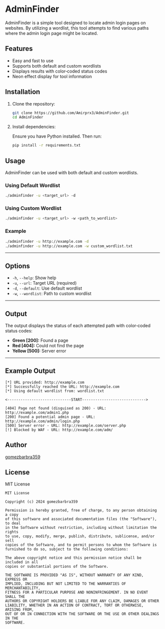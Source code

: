 # AdminFinder

AdminFinder is a simple tool designed to locate admin login pages on websites. By utilizing a wordlist, this tool attempts to find various paths where the admin login page might be located.

## Features

- Easy and fast to use  
- Supports both default and custom wordlists  
- Displays results with color‑coded status codes  
- Neon effect display for tool information

## Installation

1. Clone the repository:

   ```bash
   git clone https://github.com/Amirprx3/AdminFinder.git
   cd AdminFinder
   ```

2. Install dependencies:

   Ensure you have Python installed. Then run:

   ```bash
   pip install -r requirements.txt
   ```

## Usage

AdminFinder can be used with both default and custom wordlists.

### Using Default Wordlist

```bash
./adminfinder -u <target_url> -d
```

### Using Custom Wordlist

```bash
./adminfinder -u <target_url> -w <path_to_wordlist>
```

### Example

```bash
./adminfinder -u http://example.com -d
./adminfinder -u http://example.com -w custom_wordlist.txt
```

---

## Options

- `-h`, `--help`: Show help  
- `-u`, `--url`: Target URL (required)  
- `-d`, `--default`: Use default wordlist  
- `-w`, `--wordlist`: Path to custom wordlist

---

## Output

The output displays the status of each attempted path with color‑coded status codes:

- **Green [200]:** Found a page  
- **Red [404]:** Could not find the page  
- **Yellow [500]:** Server error

---

## Example Output
```
[*] URL provided: http://example.com
[*] Successfully reached the URL: http://example.com
[*] Using default wordlist from: wordlist.txt

<-----------------------------START----------------------------->

[404] Page not found (disguised as 200) - URL: http://example.com/admin1.php
[200] Found a potential admin page - URL: http://example.com/admin/login.php
[500] Server error - URL: http://example.com/server.php
[!] Blocked by WAF - URL: http://example.com/adm/
```
## Author

[gomezbarbra359](https://github.com/gomezbarbra359)

## License

MIT License

```
MIT License

Copyright (c) 2024 gomezbarbra359

Permission is hereby granted, free of charge, to any person obtaining a copy
of this software and associated documentation files (the "Software"), to deal
in the Software without restriction, including without limitation the rights
to use, copy, modify, merge, publish, distribute, sublicense, and/or sell
copies of the Software, and to permit persons to whom the Software is
furnished to do so, subject to the following conditions:

The above copyright notice and this permission notice shall be included in all
copies or substantial portions of the Software.

THE SOFTWARE IS PROVIDED "AS IS", WITHOUT WARRANTY OF ANY KIND, EXPRESS OR
IMPLIED, INCLUDING BUT NOT LIMITED TO THE WARRANTIES OF MERCHANTABILITY,
FITNESS FOR A PARTICULAR PURPOSE AND NONINFRINGEMENT. IN NO EVENT SHALL THE
AUTHORS OR COPYRIGHT HOLDERS BE LIABLE FOR ANY CLAIM, DAMAGES OR OTHER
LIABILITY, WHETHER IN AN ACTION OF CONTRACT, TORT OR OTHERWISE, ARISING FROM,
OUT OF OR IN CONNECTION WITH THE SOFTWARE OR THE USE OR OTHER DEALINGS IN THE
SOFTWARE.
```
